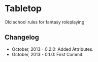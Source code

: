 # Tabletop

Old school rules for fantasy roleplaying

## Changelog
- October, 2013 - 0.2.0: Added Attributes.
- October, 2013 - 0.1.0: First Commit.


